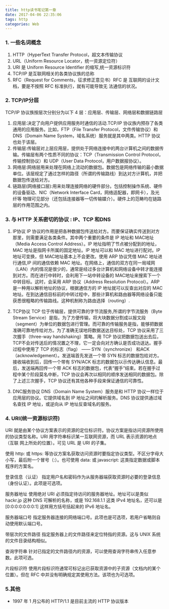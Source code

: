 ```yaml
---
title: http读书笔记第一章
date: 2017-04-06 22:35:06
tags: http
categories: Web
---
```

### 1. 一些名词概念
1. HTTP（HyperText Transfer Protocol，超文本传输协议
2. URL（Uniform Resource Locator，统一资源定位符）
3. URI 是 Uniform Resource Identifier 的缩写,统一资源标识符
4. TCP/IP 是互联网相关的各类协议族的总称
5. RFC（Request for Comments，征求修正意见书）RFC 是
互联网的设计文档，要是不按照 RFC 标准执行，就有可能导致无
法通信的状况。

### 2. TCP/IP分层
TCP/IP 协议族按层次分别分为以下 4 层：应用层、传输层、网络层和数据链路层
1. 应用层:决定了向用户提供应用服务时通信的活动.TCP/IP 协议族内预存了各类通用的应用服务。比如，FTP（File Transfer Protocol，文件传输协议）和 DNS（Domain Name System，域名系统）服务就是其中两类。HTTP 协议也处于该层。
2. 传输层:传输层对上层应用层，提供处于网络连接中的两台计算机之间的数据传输。传输层有两个性质不同的协议：TCP（Transmission Control Protocol，传输控制协议）和 UDP（User Data Protocol，用户数据报协议）。
3. 网络层:网络层用来处理在网络上流动的数据包。数据包是网络传输的最小数据单位。该层规定了通过怎样的路径（所谓的传输路线）到达对方计算机，并把数据包传送给对方。
4. 链路层(网络接口层):用来处理连接网络的硬件部分。包括控制操作系统、硬件的设备驱动、NIC（Network Interface Card，网络适配器，即网卡），及光纤等
物理可见部分（还包括连接器等一切传输媒介）。硬件上的范畴均在链路层的作用范围之内。

### 3. 与 HTTP 关系密切的协议 : IP、TCP 和DNS
1. IP协议
IP 协议的作用是把各种数据包传送给对方。而要保证确实传送到对方那里，则需要满足各类条件。其中两个重要的条件是 IP 地址和 MAC地址（Media Access Control Address）。IP 地址指明了节点被分配到的地址，MAC 地址是指网卡所属的固定地址。IP 地址可以和 MAC 地址进行配对。IP 地址可变换，但 MAC地址基本上不会更改。使用 ARP 协议凭借 MAC 地址进行通信,IP 间的通信依赖 MAC 地址。在网络上，通信的双方在同一局域网（LAN）内的情况是很少的，通常是经过多台计算机和网络设备中转才能连接到对方。而在进行中转时，会利用下一站中转设备的 MAC地址来搜索下一个中转目标。这时，会采用 ARP 协议（Address Resolution Protocol）。ARP 是一种用以解析地址的协议，根据通信方的 IP 地址就可以反查出对应的 MAC 地址。在到达通信目标前的中转过程中，那些计算机和路由器等网络设备只能获悉很粗略的传输路线。这种机制称为路由选择（routing）.

2. TCP协议
TCP 位于传输层，提供可靠的字节流服务,所谓的字节流服务（Byte Stream Service）是指，为了方便传输，将大块数据分割成以报文段（segment）为单位的数据包进行管理。而可靠的传输服务是指，能够把数据准确可靠地传给对方。为了准确无误地将数据送达目标处，TCP 协议采用了三次握手（three-way handshaking）策略。用 TCP 协议把数据包送出去后，TCP不会对传送后的情况置之不理，它一定会向对方确认是否成功送达。握手过程中使用了 TCP 的标志（flag） —— SYN（synchronize） 和ACK（acknowledgement）。发送端首先发送一个带 SYN 标志的数据包给对方。接收端收到后，回传一个带有 SYN/ACK 标志的数据包以示传达确认信息。最后，发送端再回传一个带 ACK 标志的数据包，代表“握手”结束。若在握手过程中某个阶段莫名中断，TCP 协议会再次以相同的顺序发送相同的数据包。除了上述三次握手，TCP 协议还有其他各种手段来保证通信的可靠性。

3. DNC服务协议
DNS（Domain Name System）服务是和 HTTP 协议一样位于应用层的协议。它提供域名到 IP 地址之间的解析服务。DNS 协议提供通过域名查找 IP 地址，或逆向从 IP 地址反查域名的服务。

### 4. URI(统一资源标识符)
URI 就是由某个协议方案表示的资源的定位标识符。协议方案是指访问资源所使用的协议类型名称。URI 用字符串标识某一互联网资源，而 URL 表示资源的地点（互联
网上所处的位置）。可见 URL 是 URI 的子集。

使用 http: 或 https: 等协议方案名获取访问资源时要指定协议类型。不区分字母大小写，最后附一个冒号（:）。也可使用 data: 或 javascript: 这类指定数据或脚本程序的方案名。

登录信息（认证）
指定用户名和密码作为从服务器端获取资源时必要的登录信息（身份认证）。此项是可选项。

服务器地址
使用绝对 URI 必须指定待访问的服务器地址。地址可以是类似hackr.jp 这种 DNS 可解析的名称，或是 192.168.1.1 这类 IPv4 地址名，还可以是 [0:0:0:0:0:0:0:1] 这样用方括号括起来的 IPv6 地址名。

服务器端口号
指定服务器连接的网络端口号。此项也是可选项，若用户省略则自动使用默认端口号。

带层次的文件路径
指定服务器上的文件路径来定位特指的资源。这与 UNIX 系统的文件目录结构相似。

查询字符串
针对已指定的文件路径内的资源，可以使用查询字符串传入任意参数。此项可选。

片段标识符
使用片段标识符通常可标记出已获取资源中的子资源（文档内的某个位置）。但在 RFC 中并没有明确规定其使用方法。该项也为可选项。

### 5.其他
- 1997 年 1 月公布的 HTTP/1.1 是目前主流的 HTTP 协议版本